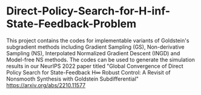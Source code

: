 # Direct-Policy-Search-for-H-inf-State-Feedback-Problem

This project contains the codes for implementable variants of Goldstein's subgradient methods including Gradient Sampling (GS), Non-derivative Sampling (NS), Interpolated Normalized Gradient Descent (INGD) and Model-free NS methods. The codes can be used to generate the simulation results in our NeurIPS 2022 paper titled "Global Convergence of Direct Policy Search for State-Feedback H∞ Robust Control: A Revisit of Nonsmooth Synthesis with Goldstein Subdifferential" https://arxiv.org/abs/2210.11577 
